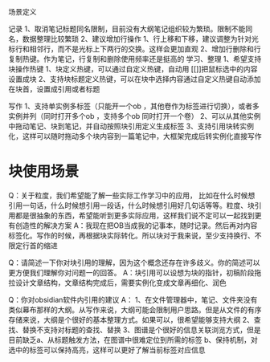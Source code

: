 场景定义

记录
1、取消笔记标题同名限制，目前没有大纲笔记组织较为繁琐。限制不能同名，数据整理比较繁琐
2、建议增加行操作
	1、行上移和下移，建议调整为针对光标行和相邻行，而不是光标上下两行的交换。这样会更加直观
	2、增加行删除和行复制热键。作为笔记，行复制和删除使用频率还是挺高的
学习、整理
1、希望支持块操作热键
	1、块定义热键，可以通过自定义热键，自动用 [[]]把鼠标选中的内容设置成块
	2、支持块标题定义热键，可以在块中选择内容通过自定义热键自动添加在块首，设置成引用或者标题

写作
	1、支持单实例多标签（只能开一个ob ，其他卷作为标签进行切换），或者多实例并列（同时打开多个ob ，支持多个ob 同时打开一个卷）
	2、可以从其他实例中拖动笔记、块到笔记，并自动按照块引用定义生成标签
	3、支持引用块转实例化，这样可以随时拖动多个块内容到一篇笔记中，大框架完成后转实例化直接写作

# 块使用场景
Q：关于粒度，我们希望能了解一些实际工作学习中的应用，
比如在什么时候想引用一句话，什么时候想引用一段话，什么时候想引用好几句话等等。粒度、块引用都是很抽象的东西，希望能听到更多实际应用，这样我们说不定可以一起找到更有创造性的解决方案
A：我现在把OB当成我的记事本，随时记录。然后再对内容标签化。写作的时候，再根据块实际转化。所以块对于我来说，至少支持换行、不限定行首的缩进

Q：请简述一下你对块引用的理解，因为这个概念还存在许多歧义。你的简述可以更方便我们理解你对问题一的回答。
A：块引用可以设想为块的指针，初稿阶段拖拉设计文章结构，文章结构完成后，需要实例化变成文章再细化、润色

Q：你对obsidian软件内引用的建议
A：
  1、在文件管理器中，笔记、文件夹没有类似幕布那样的大纲。从写作来说，大纲可能会限制用户思路。但是从文件的有序存储来说，大纲是个很好的基本整理方式。如果可以，很希望能够支持大纲
  2、查找、替换不支持对标题的查找、替换
  3、图谱是个很好的信息关联浏览方式，但是目前缺乏a、从标题触发方法，在图谱中很难定位到所需的标签 b、保持机制，对选中的标签可以保持高亮，这样可以更好了解当前标签对应信息